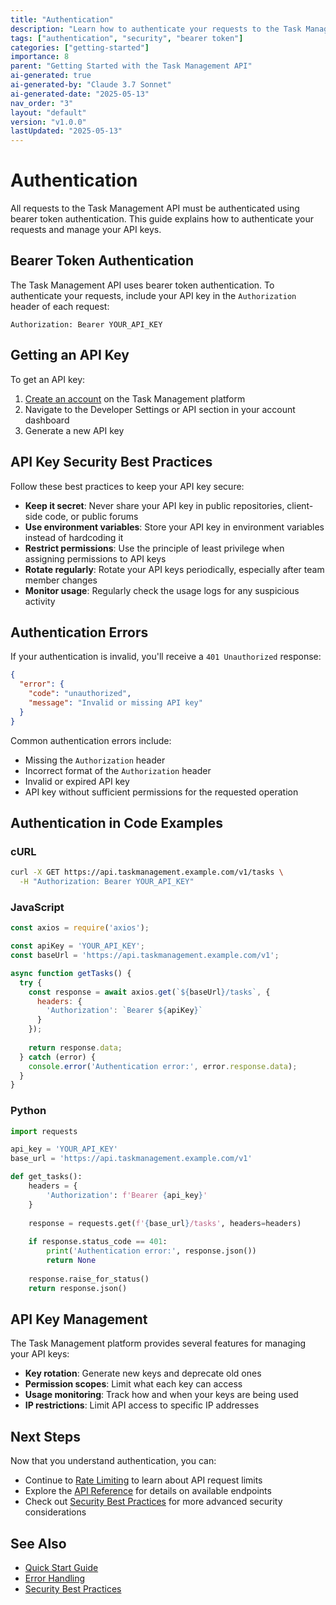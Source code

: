 ```yaml
---
title: "Authentication"
description: "Learn how to authenticate your requests to the Task Management API using bearer tokens."
tags: ["authentication", "security", "bearer token"]
categories: ["getting-started"]
importance: 8
parent: "Getting Started with the Task Management API"
ai-generated: true
ai-generated-by: "Claude 3.7 Sonnet"
ai-generated-date: "2025-05-13"
nav_order: "3"
layout: "default"
version: "v1.0.0"
lastUpdated: "2025-05-13"
---
```


# Authentication

All requests to the Task Management API must be authenticated using bearer token authentication. This guide explains how to authenticate your requests and manage your API keys.

## Bearer Token Authentication

The Task Management API uses bearer token authentication. To authenticate your requests, include your API key in the `Authorization` header of each request:

```
Authorization: Bearer YOUR_API_KEY
```

## Getting an API Key

To get an API key:

1. [Create an account](https://taskmanagement.example.com/signup) on the Task Management platform
2. Navigate to the Developer Settings or API section in your account dashboard
3. Generate a new API key

## API Key Security Best Practices

Follow these best practices to keep your API key secure:

- **Keep it secret**: Never share your API key in public repositories, client-side code, or public forums
- **Use environment variables**: Store your API key in environment variables instead of hardcoding it
- **Restrict permissions**: Use the principle of least privilege when assigning permissions to API keys
- **Rotate regularly**: Rotate your API keys periodically, especially after team member changes
- **Monitor usage**: Regularly check the usage logs for any suspicious activity

## Authentication Errors

If your authentication is invalid, you'll receive a `401 Unauthorized` response:

```json
{
  "error": {
    "code": "unauthorized",
    "message": "Invalid or missing API key"
  }
}
```

Common authentication errors include:

- Missing the `Authorization` header
- Incorrect format of the `Authorization` header
- Invalid or expired API key
- API key without sufficient permissions for the requested operation

## Authentication in Code Examples

### cURL

```bash
curl -X GET https://api.taskmanagement.example.com/v1/tasks \
  -H "Authorization: Bearer YOUR_API_KEY"
```

### JavaScript

```javascript
const axios = require('axios');

const apiKey = 'YOUR_API_KEY';
const baseUrl = 'https://api.taskmanagement.example.com/v1';

async function getTasks() {
  try {
    const response = await axios.get(`${baseUrl}/tasks`, {
      headers: {
        'Authorization': `Bearer ${apiKey}`
      }
    });
    
    return response.data;
  } catch (error) {
    console.error('Authentication error:', error.response.data);
  }
}
```

### Python

```python
import requests

api_key = 'YOUR_API_KEY'
base_url = 'https://api.taskmanagement.example.com/v1'

def get_tasks():
    headers = {
        'Authorization': f'Bearer {api_key}'
    }
    
    response = requests.get(f'{base_url}/tasks', headers=headers)
    
    if response.status_code == 401:
        print('Authentication error:', response.json())
        return None
    
    response.raise_for_status()
    return response.json()
```

## API Key Management

The Task Management platform provides several features for managing your API keys:

- **Key rotation**: Generate new keys and deprecate old ones
- **Permission scopes**: Limit what each key can access
- **Usage monitoring**: Track how and when your keys are being used
- **IP restrictions**: Limit API access to specific IP addresses

## Next Steps

Now that you understand authentication, you can:

- Continue to [Rate Limiting](../getting-started/rate-limiting.md) to learn about API request limits
- Explore the [API Reference](../api-reference.md) for details on available endpoints
- Check out [Security Best Practices](../advanced/security-best-practices.md) for more advanced security considerations

## See Also

- [Quick Start Guide](../getting-started/quickstart.md)
- [Error Handling](../core-concepts/error-handling.md)
- [Security Best Practices](../advanced/security-best-practices.md)
